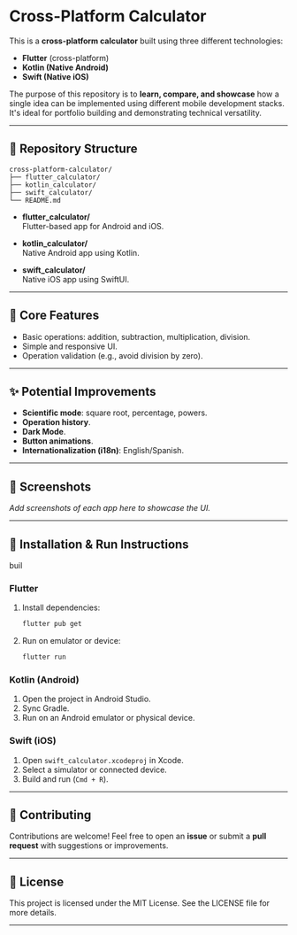 # Cross-Platform Calculator

This is a **cross-platform calculator** built using three different technologies:
- **Flutter** (cross-platform)
- **Kotlin (Native Android)**
- **Swift (Native iOS)**

The purpose of this repository is to **learn, compare, and showcase** how a single idea can be implemented using different mobile development stacks. It's ideal for portfolio building and demonstrating technical versatility.

---

## 📂 Repository Structure

```
cross-platform-calculator/
├── flutter_calculator/
├── kotlin_calculator/
├── swift_calculator/
└── README.md
```

- **flutter_calculator/**  
  Flutter-based app for Android and iOS.

- **kotlin_calculator/**  
  Native Android app using Kotlin.

- **swift_calculator/**  
  Native iOS app using SwiftUI.

---

## 🚀 Core Features

- Basic operations: addition, subtraction, multiplication, division.
- Simple and responsive UI.
- Operation validation (e.g., avoid division by zero).

---

## ✨ Potential Improvements

- **Scientific mode**: square root, percentage, powers.
- **Operation history**.
- **Dark Mode**.
- **Button animations**.
- **Internationalization (i18n)**: English/Spanish.

---

## 📸 Screenshots

_Add screenshots of each app here to showcase the UI._

---

## 🔧 Installation & Run Instructions
buil
### Flutter
1. Install dependencies:
   ```bash
   flutter pub get
   ```
2. Run on emulator or device:
   ```bash
   flutter run
   ```

### Kotlin (Android)
1. Open the project in Android Studio.
2. Sync Gradle.
3. Run on an Android emulator or physical device.

### Swift (iOS)
1. Open `swift_calculator.xcodeproj` in Xcode.
2. Select a simulator or connected device.
3. Build and run (`Cmd + R`).

---

## 🤝 Contributing

Contributions are welcome! Feel free to open an **issue** or submit a **pull request** with suggestions or improvements.

---

## 📜 License

This project is licensed under the MIT License. See the LICENSE file for more details.

---
